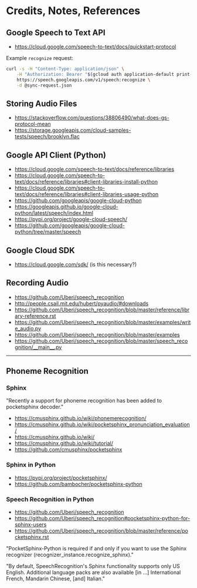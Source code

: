 # Credits, Notes, References

## Google Speech to Text API

  + https://cloud.google.com/speech-to-text/docs/quickstart-protocol


Example `recognize` request:

```sh
curl -s -H "Content-Type: application/json" \
    -H "Authorization: Bearer "$(gcloud auth application-default print-access-token) \
    https://speech.googleapis.com/v1/speech:recognize \
    -d @sync-request.json
```

## Storing Audio Files

  + https://stackoverflow.com/questions/38806490/what-does-gs-protocol-mean
  + https://storage.googleapis.com/cloud-samples-tests/speech/brooklyn.flac

## Google API Client (Python)

  + https://cloud.google.com/speech-to-text/docs/reference/libraries
  + https://cloud.google.com/speech-to-text/docs/reference/libraries#client-libraries-install-python
  + https://cloud.google.com/speech-to-text/docs/reference/libraries#client-libraries-usage-python
  + https://github.com/googleapis/google-cloud-python
  + https://googleapis.github.io/google-cloud-python/latest/speech/index.html
  + https://pypi.org/project/google-cloud-speech/
  + https://github.com/googleapis/google-cloud-python/tree/master/speech


## Google Cloud SDK

  + https://cloud.google.com/sdk/ (is this necessary?)

## Recording Audio

  + https://github.com/Uberi/speech_recognition
  + http://people.csail.mit.edu/hubert/pyaudio/#downloads
  + https://github.com/Uberi/speech_recognition/blob/master/reference/library-reference.rst
  + https://github.com/Uberi/speech_recognition/blob/master/examples/write_audio.py
  + https://github.com/Uberi/speech_recognition/blob/master/examples
  + https://github.com/Uberi/speech_recognition/blob/master/speech_recognition/__main__.py















<hr>

## Phoneme Recognition

### Sphinx

"Recently a support for phoneme recognition has been added to pocketsphinx decoder."


  + https://cmusphinx.github.io/wiki/phonemerecognition/
  + https://cmusphinx.github.io/wiki/pocketsphinx_pronunciation_evaluation/
  + https://cmusphinx.github.io/wiki/
  + https://cmusphinx.github.io/wiki/tutorial/
  + https://github.com/cmusphinx/pocketsphinx

### Sphinx in Python

  + https://pypi.org/project/pocketsphinx/
  + https://github.com/bambocher/pocketsphinx-python

### Speech Recognition in Python

  + https://github.com/Uberi/speech_recognition
  + https://github.com/Uberi/speech_recognition#pocketsphinx-python-for-sphinx-users
  + https://github.com/Uberi/speech_recognition/blob/master/reference/pocketsphinx.rst

"PocketSphinx-Python is required if and only if you want to use the Sphinx recognizer (recognizer_instance.recognize_sphinx)."

"By default, SpeechRecognition's Sphinx functionality supports only US English. Additional language packs are also available [in ...] International French, Mandarin Chinese, [and] Italian."
